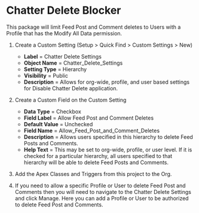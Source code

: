 # Chatter Delete Blocker

This package will limit Feed Post and Comment deletes to Users with a Profile that has the Modify All Data permission.

1. Create a Custom Setting (Setup > Quick Find > Custom Settings > New)
     - **Label** = Chatter Delete Settings
     - **Object Name** = Chatter_Delete_Settings
     - **Setting Type** = Hierarchy
     - **Visibility** = Public
     - **Description** = Allows for org-wide, profile, and user based settings for Disable Chatter Delete application.

2. Create a Custom Field on the Custom Setting
     - **Data Type** = Checkbox
     - **Field Label** = Allow Feed Post and Comment Deletes
     - **Default Value** = Unchecked
     - **Field Name** = Allow_Feed_Post_and_Comment_Deletes
     - **Description** = Allows users specified in this hierarchy to delete Feed Posts and Comments.
     - **Help Text** = This may be set to org-wide, profile, or user level. If it is checked for a particular hierarchy, all users specified to that hierarchy will be able to delete Feed Posts and Comments.

3. Add the Apex Classes and Triggers from this project to the Org.
4. If you need to allow a specific Profile or User to delete Feed Post and Comments then you will need to navigate to the Chatter Delete Settings and click Manage. Here you can add a Profile or User to be authorized to delete Feed Post and Comments.
